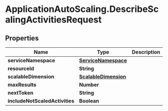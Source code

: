 # ApplicationAutoScaling.DescribeScalingActivitiesRequest

## Properties

Name | Type | Description | Notes
------------ | ------------- | ------------- | -------------
**serviceNamespace** | [**ServiceNamespace**](ServiceNamespace.md) |  | 
**resourceId** | **String** |  | [optional] 
**scalableDimension** | [**ScalableDimension**](ScalableDimension.md) |  | [optional] 
**maxResults** | **Number** |  | [optional] 
**nextToken** | **String** |  | [optional] 
**includeNotScaledActivities** | **Boolean** |  | [optional] 


